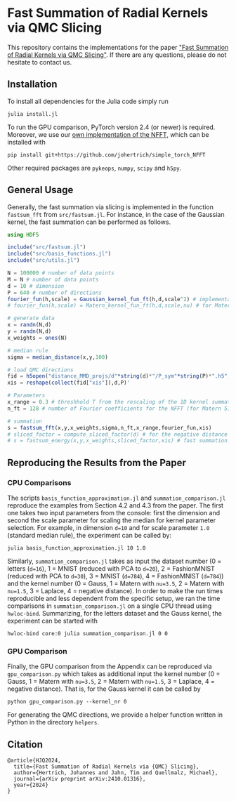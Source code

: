 # Fast Summation of Radial Kernels via QMC Slicing

This repository contains the implementations for the paper ["Fast Summation of Radial Kernels via QMC Slicing"](https://arxiv.org/abs/2410.01316).
If there are any questions, please do not hesitate to contact us.

## Installation

To install all dependencies for the Julia code simply run

```
julia install.jl
```

To run the GPU comparison, PyTorch version 2.4 (or newer) is required. Moreover, we use our [own implementation of the NFFT](https://github.com/johertrich/simple_torch_NFFT),
which can be installed with
```
pip install git+https://github.com/johertrich/simple_torch_NFFT
```
Other required packages are `pykeops`, `numpy`, `scipy` and `h5py`.

## General Usage

Generally, the fast summation via slicing is implemented in the function `fastsum_fft` from `src/fastsum.jl`. For instance, in the case
of the Gaussian kernel, the fast summation can be performed as follows.

```julia
using HDF5

include("src/fastsum.jl")
include("src/basis_functions.jl")
include("src/utils.jl")

N = 100000 # number of data points
M = N # number of data points
d = 10 # dimension
P = 640 # number of directions
fourier_fun(h,scale) = Gaussian_kernel_fun_ft(h,d,scale^2) # implementation of the Fourier transform of the 1D basis function f
# fourier_fun(h,scale) = Matern_kernel_fun_ft(h,d,scale,nu) # for Matern (and Laplace with nu=0.5)

# generate data
x = randn(N,d)
y = randn(N,d)
x_weights = ones(N)

# median rule
sigma = median_distance(x,y,100)

# load QMC directions
fid = h5open("distance_MMD_projs/d"*string(d)*"/P_sym"*string(P)*".h5","r")
xis = reshape(collect(fid["xis"]),d,P)'

# Parameters
x_range = 0.3 # threshhold T from the rescaling of the 1D kernel summation (for Matern 0.2, Laplace 0.1 worked fine)
n_ft = 128 # number of Fourier coefficients for the NFFT (for Matern 512, Laplace 1024 worked fine)

# summation
s = fastsum_fft(x,y,x_weights,sigma,n_ft,x_range,fourier_fun,xis)
# sliced_factor = compute_sliced_factor(d) # for the negative distance kernel
# s = fastsum_energy(x,y,x_weights,sliced_factor,xis) # fast summation with negative distance kernel
```

## Reproducing the Results from the Paper

### CPU Comparisons

The scripts `basis_function_approximation.jl` and `summation_comparison.jl` reproduce the examples from Section 4.2 and 4.3 from the paper.
The first one takes two input parameters from the console: first the dimension and second the scale parameter for scaling the median for kernel parameter selection. For example, in dimension `d=10` and for scale parameter `1.0` (standard median rule), the experiment can be called by:
```
julia basis_function_approximation.jl 10 1.0
```
Similarly, `summation_comparison.jl` takes as input the dataset number (0 = letters (`d=16`), 1 = MNIST (reduced with PCA to `d=20`), 2 = FashionMNIST (reduced with PCA to `d=30`), 3 = MNIST (`d=784`), 4 = FashionMNIST (`d=784`)) and the kernel number (0 = Gauss, 1 = Matern with `nu=3.5`, 2 = Matern with `nu=1.5`, 3 = Laplace, 4 = negative distance).
In order to make the run times reproducible and less dependent from the specific setup, we ran the time comparisons in `summation_comparison.jl` on a single CPU thread using `hwloc-bind`. Summarizing, for the letters dataset and the Gauss kernel, the experiment can be started with
```
hwloc-bind core:0 julia summation_comparison.jl 0 0
```

### GPU Comparison

Finally, the GPU comparison from the Appendix can be reproduced via `gpu_comparison.py` which takes as additional input the kernel number (0 = Gauss, 1 = Matern with `nu=3.5`, 2 = Matern with `nu=1.5`, 3 = Laplace, 4 = negative distance). 
That is, for the Gauss kernel it can be called by
```
python gpu_comparison.py --kernel_nr 0
```

For generating the QMC directions, we provide a helper function written in Python in the directory `helpers`.

## Citation

```
@article{HJQ2024,
  title={Fast Summation of Radial Kernels via {QMC} Slicing},
  author={Hertrich, Johannes and Jahn, Tim and Quellmalz, Michael},
  journal={arXiv preprint arXiv:2410.01316},
  year={2024}
}
```
